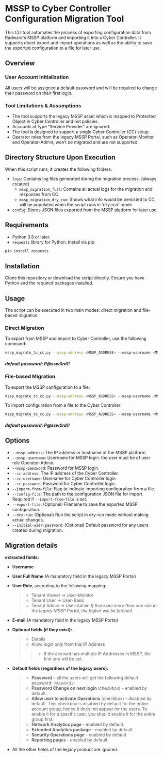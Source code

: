 # MSSP to Cyber Controller Configuration Migration Tool

This CLI tool automates the process of exporting configuration data from Radware's MSSP platform and importing it into a Cyber Controller. It supports direct export and import operations as well as the ability to save the exported configuration to a file for later use.

## Overview

### User Account Initialization

All users will be assigned a default password and will be required to change their password on their first login.

### Tool Limitations & Assumptions

- The tool supports the legacy MSSP asset which is mapped to Protected Object in Cyber Controller and not policies.
- Accounts of type “Service Provider” are ignored.
- The tool is designed to support a single Cyber Controller (CC) setup.
- Operator roles from the legacy MSSP Portal, such as Operator-Monitor and Operator-Admin, won’t be migrated and are not supported.

## Directory Structure Upon Execution

When this script runs, it creates the following folders:
- `logs`: Contains log files generated during the migration process. (always created)
    - `mssp_migration_full`: Contains all actual logs for the migration and responses from CC.
    - `mssp_migration_dry_run`: Shows what info would be persisted to CC, will be populated when the script runs in 'dry-run' mode
- `config`: Stores JSON files exported from the MSSP platform for later use.

## Requirements

- Python 3.8 or later.
- `requests` library for Python. Install via pip:
```bash
pip install requests
```

## Installation

Clone this repository or download the script directly. Ensure you have Python and the required packages installed.

## Usage

The script can be executed in two main modes: direct migration and file-based migration.

### Direct Migration

To export from MSSP and import to Cyber Controller, use the following command:
```bash
mssp_migrate_to_cc.py --mssp-address <MSSP_ADDRESS> --mssp-username <MSSP_USERNAME> --mssp-password <MSSP_PASSWORD> --cc-address <CC_IP> --cc-username <CC_USERNAME> --cc-password <CC_PASSWORD> [--initial-user-password <DEFAULT_PASSWORD>] [--dry-run]
```
##### default password: P@ssw0rd1!
### File-based Migration

To export the MSSP configuration to a file:
```bash
mssp_migrate_to_cc.py --mssp-address <MSSP_ADDRESS> --mssp-username <MSSP_USERNAME> --mssp-password <MSSP_PASSWORD> --export-file <FILENAME.json>
```

To import configuration from a file to the Cyber Controller:
```bash
mssp_migrate_to_cc.py --mssp-address <MSSP_ADDRESS> --mssp-username <MSSP_USERNAME> --cc-address <CC_IP> --cc-username <CC_USERNAME> --cc-password <CC_PASSWORD> --config-file <FILENAME.json> --import-from-file [--initial-user-password <DEFAULT_PASSWORD>] [--dry-run]
```
##### default password: P@ssw0rd1!
## Options

- `--mssp-address`: The IP address or hostname of the MSSP platform.
- `--mssp-username`: Username for MSSP login. the user must be of user role Operator-Admin.
- `--mssp-password`: Password for MSSP login.
- `--cc-address`: The IP address of the Cyber Controller.
- `--cc-username`: Username for Cyber Controller login.
- `--cc-password`: Password for Cyber Controller login.
- `--import-from-file`: Flag to indicate importing configuration from a file.
- `--config-file`: The path to the configuration JSON file for import. Required if `--import-from-file` is set.
- `--export-file`: (Optional) Filename to save the exported MSSP configuration.
- `--dry-run`: (Optional) Run the script in dry-run mode without making actual changes.
- `--initial-user-password`: (Optional) Default password for any users created during migration.


## Migration details
**extracted fields:**
- **Username**
- **User Full Name** (A mandatory field in the legacy MSSP Portal)
- **User Role**, according to the following mapping:
  > - Tenant Viewer -> User-Monitor
  > - Tenant User -> User-Basic
  > - Tenant Admin -> User-Admin
  > *If there are more than one role in the legacy MSSP Portal, the higher will be fetched.*
- **E-mail** (A mandatory field in the legacy MSSP Portal)

- **Optional fields (if they exist):**
  > - Details
  > - Allow login only from this IP Address
  > > - If the account has multiple IP Addresses in MSSP, the first one will be set.

- **Default fields (regardless of the legacy users):**
  > - **Password** – all the users will get the following default password: `P@ssw0rd1!`
  > - **Password Change on next login** (checkbox) - enabled by default.
  > - **Allow user to activate Operations** (checkbox) – disabled by default. This checkbox is disabled by default for the entire account group, hence it does not appear for the users. To enable it for a specific user, you should enable it for the entire group first.
  > - **Network Analytics page** - enabled by default.
  > - **Extended Analytics package** - enabled by default.
  > - **Security Operations page** - enabled by default.
  > - **Reporting pages** - enabled by default.

- All the other fields of the legacy product are ignored.
